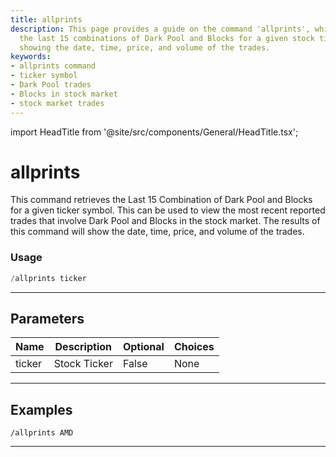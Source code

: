 ```yaml
---
title: allprints
description: This page provides a guide on the command 'allprints', which retrieves
  the last 15 combinations of Dark Pool and Blocks for a given stock ticker symbol,
  showing the date, time, price, and volume of the trades.
keywords:
- allprints command
- ticker symbol
- Dark Pool trades
- Blocks in stock market
- stock market trades
---
```


import HeadTitle from '@site/src/components/General/HeadTitle.tsx';

<HeadTitle title="allprints - Darkpool - Telegram - Reference | OpenBB Bot Docs" />

# allprints

This command retrieves the Last 15 Combination of Dark Pool and Blocks for a given ticker symbol. This can be used to view the most recent reported trades that involve Dark Pool and Blocks in the stock market. The results of this command will show the date, time, price, and volume of the trades.

### Usage

```python wordwrap
/allprints ticker
```

---

## Parameters

| Name | Description | Optional | Choices |
| ---- | ----------- | -------- | ------- |
| ticker | Stock Ticker | False | None |


---

## Examples

```
/allprints AMD
```

---
